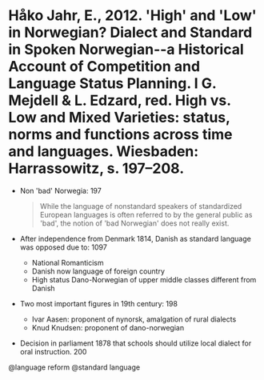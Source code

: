 # Håko Jahr, E., 2012. 'High' and 'Low' in Norwegian? Dialect and Standard in Spoken Norwegian--a Historical Account of Competition and Language Status Planning. I G. Mejdell & L. Edzard, red. High vs. Low and Mixed Varieties: status, norms and functions across time and languages. Wiesbaden: Harrassowitz, s. 197–208.

- Non 'bad' Norwegia: 197

    > While the language of nonstandard speakers of standardized European languages is often referred to by the general public as 'bad', the notion of 'bad Norwegian' does not really exist.

- After independence from Denmark 1814, Danish as standard language was opposed due to: 1097
    - National Romanticism
    - Danish now language of foreign country
    - High status Dano-Norwegian of upper middle classes different from Danish

- Two most important figures in 19th century: 198
    - Ivar Aasen: proponent of nynorsk, amalgation of rural dialects
    - Knud Knudsen: proponent of dano-norwegian

- Decision in parliament 1878 that schools should utilize local dialect for oral instruction. 200

@language reform
@standard language
